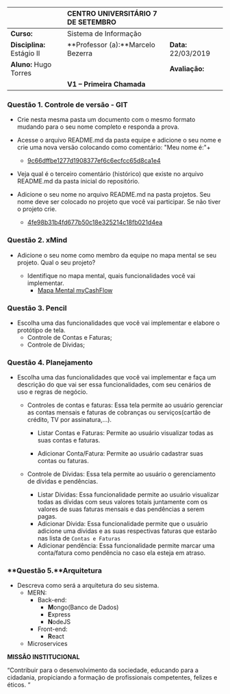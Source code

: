 

|                     | **CENTRO UNIVERSITÁRIO 7 DE SETEMBRO** |                                        |
| ------------------------------------------------------------ | :------------------------------------- | :------------------- |
| **Curso:**                                                   | Sistema de Informação                  |                      |
| **Disciplina:** Estágio II                                   | **Professor (a):**Marcelo Bezerra      | **Data:** 22/03/2019 |
| **Aluno:** Hugo Torres                                       |                                        | **Avaliação:**       |
|                                                              | **V1 – Primeira Chamada**              |                      |

### **Questão 1.** Controle de versão - GIT

   - Crie nesta mesma pasta um documento com o mesmo formato mudando para o seu nome completo e responda a prova.

   - Acesse o arquivo README.md da pasta equipe e adicione o seu nome e crie uma nova versão colocando como comentário: "Meu nome é:"+<seu nome completo>
      * [9c66dffbe1277d1908377ef6c6ecfcc65d8ca1e4](https://github.com/mbacefor/estagio2Uni7/blob/9c66dffbe1277d1908377ef6c6ecfcc65d8ca1e4/2019/01/equipe/README.md)

   - Veja qual é o terceiro comentário (histórico) que existe no arquivo README.md da pasta inicial do repositório.
   

   - Adicione o seu nome no arquivo README.md na pasta projetos. Seu nome deve ser colocado no projeto que você vai participar. Se não tiver o projeto crie.
      * [4fe98b31b4fd677b50c18e325214c18fb021d4ea](https://github.com/mbacefor/estagio2Uni7/commit/4fe98b31b4fd677b50c18e325214c18fb021d4ea)

     

### **Questão 2.** xMind

- Adicione o seu nome como membro da equipe no mapa mental se seu projeto. Qual o seu projeto?

   - Identifique no mapa mental, quais funcionalidades você vai implementar.
      * [Mapa Mental myCashFlow](https://github.com/mbacefor/estagio2Uni7/blob/master/2019/01/projetos/myChashFlow/myCashFlow-Plano%20de%20Projeto.xmap)



### **Questão 3.** Pencil

- Escolha uma das funcionalidades que você vai implementar e elabore o protótipo de tela.
   * Controle de Contas e Faturas;
   * Controle de Dívidas;

### **Questão 4.** Planejamento

- Escolha uma das funcionalidades que você vai implementar e faça um descrição do que vai ser essa funcionalidades, com seu cenários de uso e regras de negócio.

   * Controles de contas e faturas: Essa tela permite ao usuário gerenciar as contas mensais e faturas de cobranças ou serviços(cartão de crédito, TV por assinatura,...).

      * Listar Contas e Faturas: Permite ao usuário visualizar todas as suas contas e faturas.

      * Adicionar Conta/Fatura: Permite ao usuário cadastrar suas contas ou faturas.

   * Controle de Dívidas: Essa tela permite ao usuário o gerenciamento de dívidas e pendências.
      * Listar Dívidas: Essa funcionalidade permite ao usuário visualizar todas as dívidas com seus valores totais juntamente com os valores de suas faturas mensais e das pendências a serem pagas.
      * Adicionar Dívida: Essa funcionalidade permite que o usuário adicione uma dívidas e as suas respectivas faturas que estarão nas lista de `Contas e Faturas`
      * Adicionar pendência: Essa funcionalidade permite marcar uma conta/fatura como pendência no caso ela esteja em atraso.
### **Questão 5.**Arquitetura

- Descreva como será a arquitetura do seu sistema.
   * MERN:
      * Back-end:
         * **M**ongo(Banco de Dados)
         * **E**xpress
         * **N**odeJS
      * Front-end:
         * **R**eact
   * Microservices

**MISSÃO INSTITUCIONAL**

“Contribuir para o desenvolvimento da sociedade, educando para a cidadania, propiciando a formação de profissionais competentes, felizes e éticos. “

